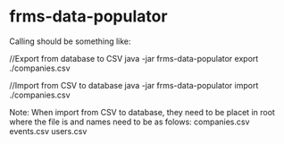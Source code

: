 # frms-data-populator

Calling should be something like:

//Export from database to CSV
java -jar frms-data-populator export ./companies.csv

//Import from CSV to database
java -jar frms-data-populator import ./companies.csv


Note: When import from CSV to database, they need to be placet in root where the file is and names need to be as folows:
companies.csv
events.csv
users.csv
